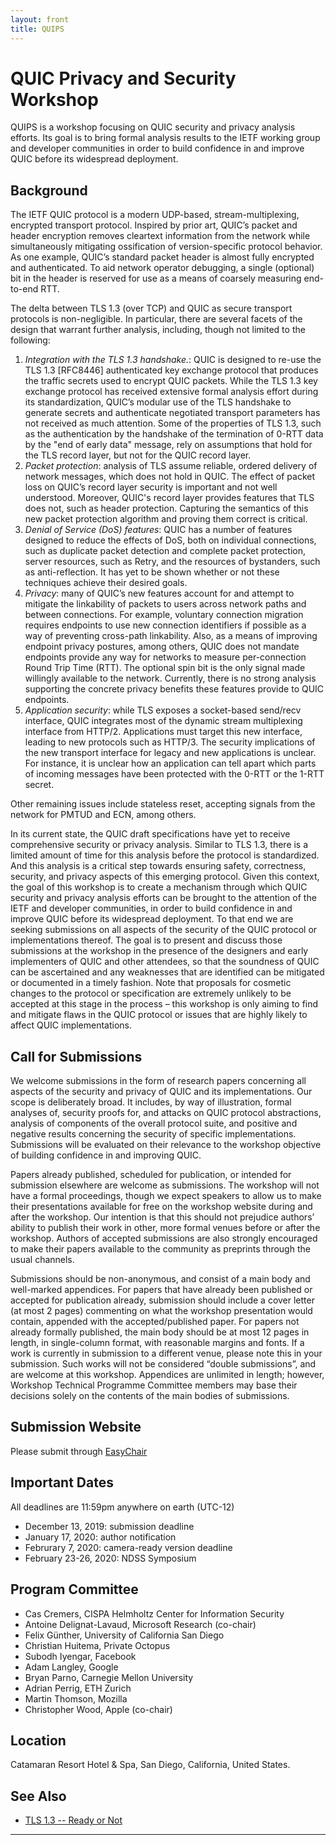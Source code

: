 ```yaml
---
layout: front
title: QUIPS
---
```


# QUIC Privacy and Security Workshop

QUIPS is a workshop focusing on QUIC security and privacy analysis efforts. Its goal is to bring formal analysis results to the IETF working group and developer communities in order to build confidence in and improve QUIC before its widespread deployment.

## Background

The IETF QUIC protocol is a modern UDP-based, stream-multiplexing, encrypted transport protocol. Inspired by prior art, QUIC’s packet and header encryption removes cleartext  information from the network while simultaneously mitigating ossification of version-specific protocol behavior. As one example, QUIC’s standard packet header is almost fully encrypted and authenticated. To aid network operator debugging, a single (optional) bit in the header is reserved for use as a means of coarsely measuring end-to-end RTT.

The delta between TLS 1.3 (over TCP) and QUIC as secure transport protocols is non-negligible. In particular, there are several facets of the design that warrant further analysis, including, though not limited to the following:

1. *Integration with the TLS 1.3 handshake.*: QUIC is designed to re-use the TLS 1.3 [RFC8446] authenticated key exchange protocol that produces the traffic secrets used to encrypt QUIC packets. While the TLS 1.3 key exchange protocol has received extensive formal analysis effort during its standardization, QUIC’s modular use of the TLS handshake to generate secrets and authenticate negotiated transport parameters has not received as much attention. Some of the properties of TLS 1.3, such as the authentication by the handshake of the termination of 0-RTT data by the "end of early data" message, rely on assumptions that hold for the TLS record layer, but not for the QUIC record layer.
2. *Packet protection*: analysis of TLS assume reliable, ordered delivery of network messages, which does not hold in QUIC. The effect of packet loss on QUIC’s record layer security is important and not well understood. Moreover, QUIC's record layer provides features that TLS does not, such as header protection. Capturing the semantics of this new packet protection algorithm and proving them correct is critical.
3. *Denial of Service (DoS) features*: QUIC has a number of features designed to reduce the effects of DoS, both on individual connections, such as duplicate packet detection and complete packet protection, server resources, such as Retry, and the resources of bystanders, such as anti-reflection. It has yet to be shown whether or not these techniques achieve their desired goals.
4. *Privacy*: many of QUIC’s new features account for and attempt to mitigate the linkability of packets to users across network paths and between connections. For example, voluntary connection migration requires endpoints to use new connection identifiers if possible as a way of preventing cross-path linkability. Also, as a means of improving endpoint privacy postures, among others, QUIC does not mandate endpoints provide any way for networks to measure per-connection Round Trip Time (RTT). The optional spin bit is the only signal made willingly available to the network. Currently, there is no strong analysis supporting the concrete privacy benefits these features provide to QUIC endpoints.
5. *Application security*: while TLS exposes a socket-based send/recv interface, QUIC integrates most of the dynamic stream multiplexing interface from HTTP/2. Applications must target this new interface, leading to new protocols such as HTTP/3. The security implications of the new transport interface for legacy and new applications is unclear. For instance, it is unclear how an application can tell apart which parts of incoming messages have been protected with the 0-RTT or the 1-RTT secret. 

Other remaining issues include stateless reset, accepting signals from the network for PMTUD and ECN, among others.

In its current state, the QUIC draft specifications have yet to receive comprehensive security or privacy analysis. Similar to TLS 1.3, there is a limited amount of time for this analysis before the protocol is standardized. And this analysis is a critical step towards ensuring safety, correctness, security, and privacy aspects of this emerging protocol. Given this context, the goal of this workshop is to create a mechanism through which QUIC security and privacy analysis efforts can be brought to the attention of the IETF and developer communities, in order to build confidence in and improve QUIC before its widespread deployment. To that end we are seeking submissions on all aspects of the security of the QUIC protocol or implementations thereof. The goal is to present and discuss those submissions at the workshop in the presence of the designers and early implementers of QUIC and other attendees, so that the soundness of QUIC can be ascertained and any weaknesses that are identified can be mitigated or documented in a timely fashion. Note that proposals for cosmetic changes to the protocol or specification are extremely unlikely to be accepted at this stage in the process – this workshop is only aiming to find and mitigate flaws in the QUIC protocol or issues that are highly likely to affect QUIC implementations.

## Call for Submissions

We welcome submissions in the form of research papers concerning all aspects of the security and privacy of QUIC and its implementations.  Our scope is deliberately broad. It includes, by way of illustration, formal analyses of, security proofs for, and attacks on QUIC protocol abstractions, analysis of components of the overall protocol suite, and positive and negative results concerning the security of specific implementations.  Submissions will be evaluated on their relevance to the workshop objective of building confidence in and improving QUIC.

Papers already published, scheduled for publication, or intended for submission elsewhere are welcome as submissions.  The workshop will not have a formal proceedings, though we expect speakers to allow us to make their presentations available for free on the workshop website during and after the workshop.  Our intention is that this should not prejudice authors’ ability to publish their work in other, more formal venues before or after the workshop.  Authors of accepted submissions are also strongly encouraged to make their papers available to the community as preprints through the usual channels.

Submissions should be non-anonymous, and consist of a main body and well-marked appendices. For papers that have already been published or accepted for publication already, submission should include a cover letter (at most 2 pages) commenting on what the workshop presentation would contain, appended with the accepted/published paper. For papers not already formally published, the main body should be at most 12 pages in length, in single-column format, with reasonable margins and fonts. If a work is currently in submission to a different venue, please note this in your submission. Such works will not be considered “double submissions”, and are welcome at this workshop. Appendices are unlimited in length; however, Workshop Technical Programme Committee members may base their decisions solely on the contents of the main bodies of submissions.

## Submission Website

Please submit through [EasyChair](https://easychair.org/conferences/?conf=quips20)

## Important Dates

All deadlines are 11:59pm anywhere on earth (UTC-12)

- December 13, 2019: submission deadline
- January 17, 2020: author notification
- Februrary 7, 2020: camera-ready version deadline
- February 23-26, 2020: NDSS Symposium

## Program Committee

- Cas Cremers, CISPA Helmholtz Center for Information Security
- Antoine Delignat-Lavaud, Microsoft Research (co-chair)
- Felix Günther, University of California San Diego
- Christian Huitema, Private Octopus
- Subodh Iyengar, Facebook
- Adam Langley, Google
- Bryan Parno, Carnegie Mellon University
- Adrian Perrig, ETH Zurich
- Martin Thomson, Mozilla
- Christopher Wood, Apple (co-chair)

## Location

Catamaran Resort Hotel & Spa, San Diego, California, United States.

## See Also

* [TLS 1.3 -- Ready or Not](https://www.ndss-symposium.org/ndss2016/tron-workshop-programme/)

----
